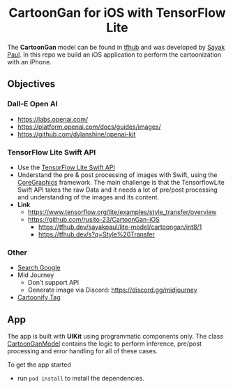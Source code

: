 
<h1 align='center'>CartoonGan for iOS with TensorFlow Lite</h1>


The **CartoonGan** model can be found in [tfhub](https://tfhub.dev/sayakpaul/lite-model/cartoongan/dr/1) and was developed by [Sayak Paul](https://tfhub.dev/sayakpaul). In this repo we build an iOS application to perform the cartoonization with an iPhone.


## Objectives
### Dall-E Open AI
- https://labs.openai.com/
- https://platform.openai.com/docs/guides/images/
- https://github.com/dylanshine/openai-kit
### TensorFlow Lite Swift API
- Use the [TensorFlow Lite Swift API](https://www.tensorflow.org/lite/guide/ios)
- Understand the pre & post processing of images with Swift, using the [CoreGraphics](https://developer.apple.com/documentation/coregraphics) framework. The main challenge is that the TensorflowLite Swift API takes the raw Data and it needs a lot of pre/post processing and understanding of the images and its content.
- **Link**
    - https://www.tensorflow.org/lite/examples/style_transfer/overview
    - https://github.com/rusito-23/CartoonGan-iOS
        - https://tfhub.dev/sayakpaul/lite-model/cartoongan/int8/1
        - https://tfhub.dev/s?q=Style%20Transfer
    

### Other
- [Search Google](https://www.google.com/search?q=ai+cartoon+face+generator+API&rlz=1C5CHFA_enVN912VN912&sxsrf=AJOqlzXY-sGqHUNxgK2mLm48yjByjZwHTQ%3A1676127189493&ei=1avnY7TlHcH5wQPt0a6wBQ&ved=0ahUKEwj0o-mt3I39AhXBfHAKHe2oC1YQ4dUDCA8&uact=5&oq=ai+cartoon+face+generator+API&gs_lcp=Cgxnd3Mtd2l6LXNlcnAQAzIHCCEQoAEQCjIHCCEQoAEQCjILCCEQFhAeEPEEEB0yCAghEBYQHhAdMggIIRAWEB4QHToKCAAQRxDWBBCwAzoJCAAQFhAeEPEEOgYIABAWEB46BQgAEIYDSgQIQRgAUHZYvgdgvgloAXABeACAAdMBiAHBBJIBBTAuMi4xmAEAoAEByAEIwAEB&sclient=gws-wiz-serp)
- Mid Journey
    - Don’t support API
    - Generate image via Discord: https://discord.gg/midjourney
- [Cartoonify Tag](https://github.com/topics/cartoonify)


## App

The app is built with **UIKit** using programmatic components only. The class [CartoonGanModel](CartoonGan/CartoonGanModel/CartoonGanModel.swift) contains the logic to perform inference, pre/post processing and error handling for all of these cases.

To get the app started
 - run `pod install` to install the dependencies.
